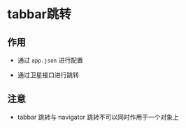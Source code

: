 # tabbar跳转

## 作用

*   通过 `app.json` 进行配置

*   通过卫星接口进行跳转

## 注意

*   tabbar 跳转与 navigator 跳转不可以同时作用于一个对象上
